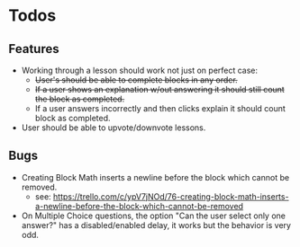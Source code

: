 # Todos

## Features
* Working through a lesson should work not just on perfect case:
    * ~~User's should be able to complete blocks in any order.~~
    * ~~If a user shows an explanation w/out answering it should still count the block as completed.~~
    * If a user answers incorrectly and then clicks explain it should count block as completed.
* User should be able to upvote/downvote lessons.


## Bugs
* Creating Block Math inserts a newline before the block which cannot be removed.
    * see: https://trello.com/c/ypV7jNOd/76-creating-block-math-inserts-a-newline-before-the-block-which-cannot-be-removed
* On Multiple Choice questions, the option "Can the user select only one answer?" has a disabled/enabled delay, it works but the behavior is very odd.